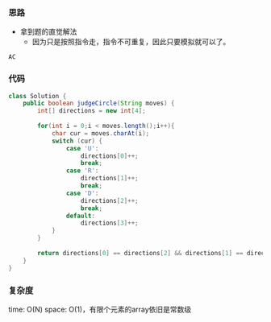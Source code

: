 ### 思路

- 拿到题的直觉解法
    - 因为只是按照指令走，指令不可重复，因此只要模拟就可以了。

`AC`

### 代码
```java
class Solution {
    public boolean judgeCircle(String moves) {
        int[] directions = new int[4];
        
        for(int i = 0;i < moves.length();i++){
            char cur = moves.charAt(i);
            switch (cur) {
                case 'U': 
                    directions[0]++;
                    break;
                case 'R': 
                    directions[1]++;
                    break;
                case 'D': 
                    directions[2]++;
                    break;
                default:
                    directions[3]++;
            }
        }
        
        return directions[0] == directions[2] && directions[1] == directions[3];
    }
}
```


### 复杂度

time: O(N)
space: O(1)，有限个元素的array依旧是常数级
